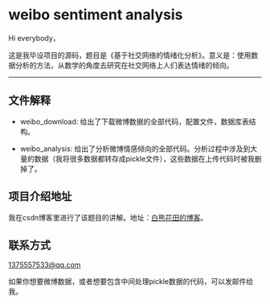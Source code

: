# weibo sentiment analysis
Hi everybody，

这是我毕设项目的源码，题目是《基于社交网络的情绪化分析》。意义是：使用数据分析的方法，从数学的角度去研究在社交网络上人们表达情绪的倾向。

--------

## 文件解释

- weibo_download:
	给出了下载微博数据的全部代码，配置文件，数据库表结构。

- weibo_analysis:
	给出了分析微博情感倾向的全部代码。分析过程中涉及到大量的数据（我将很多数据都转存成pickle文件），这些数据在上传代码时被我删掉了。

## 项目介绍地址

我在csdn博客里进行了该题目的讲解。地址：[白熊花田的博客](http://blog.csdn.net/whiterbear)。

## 联系方式

1375557533@qq.com

如果你想要微博数据，或者想要包含中间处理pickle数据的代码，可以发邮件给我。

